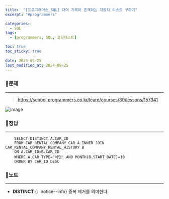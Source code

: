 ```yaml
---
title:  "[프로그래머스_SQL] 대여 기록이 존재하는 자동차 리스트 구하기"
excerpt: "#programmers"

categories:
  - SQL
tags:
  - [programmers, SQL, 코딩테스트]

toc: true
toc_sticky: true
 
date: 2024-09-25
last_modified_at: 2024-09-25
---
```


### 📜문제
-----
> https://school.programmers.co.kr/learn/courses/30/lessons/157341

![image](https://github.com/user-attachments/assets/d9f66197-4d6f-4f2a-8fbc-99c433093cda)
  
  
### 📜정답
-----
```
    SELECT DISTINCT A.CAR_ID 
    FROM CAR_RENTAL_COMPANY_CAR A INNER JOIN CAR_RENTAL_COMPANY_RENTAL_HISTORY B
    ON A.CAR_ID=B.CAR_ID
    WHERE A.CAR_TYPE='세단' AND MONTH(B.START_DATE)=10
    ORDER BY CAR_ID DESC
```

  
### 📜노트
-----
* **DISTINCT**
{: .notice--info} 
중복 제거를 의미한다.


